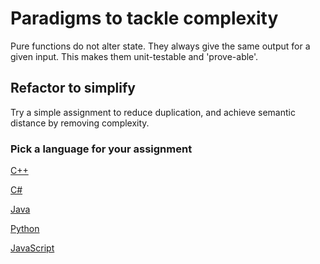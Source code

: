 # Paradigms to tackle complexity

Pure functions do not alter state.
They always give the same output for a given input.
This makes them unit-testable and 'prove-able'.

## Refactor to simplify

Try a simple assignment to reduce duplication, and achieve semantic distance by removing complexity.

### Pick a language for your assignment


[C++](https://classroom.github.com/a/ddx8Uqta)

[C#](https://classroom.github.com/a/EAWHFMlm)

[Java](https://classroom.github.com/a/NoL8Wt7w)

[Python](https://classroom.github.com/a/GMA_ioTL)

[JavaScript](https://classroom.github.com/a/fFzA4QhM)
